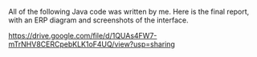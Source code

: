 All of the following Java code was written by me. Here is the final report, with an ERP diagram and screenshots of the interface.

https://drive.google.com/file/d/1QUAs4FW7-mTrNHV8CERCpebKLK1oF4UQ/view?usp=sharing
